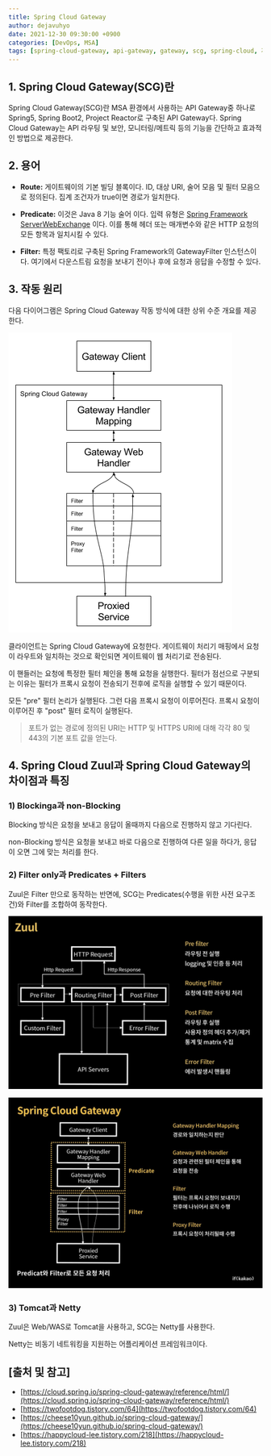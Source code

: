 ```yaml
---
title: Spring Cloud Gateway
author: dejavuhyo
date: 2021-12-30 09:30:00 +0900
categories: [DevOps, MSA]
tags: [spring-cloud-gateway, api-gateway, gateway, scg, spring-cloud, 게이트웨이, api-게이트웨이]
---
```


## 1. Spring Cloud Gateway(SCG)란
Spring Cloud Gateway(SCG)란 MSA 환경에서 사용하는 API Gateway중 하나로 Spring5, Spring Boot2, Project Reactor로 구축된 API Gateway다. Spring Cloud Gateway는 API 라우팅 및 보안, 모니터링/메트릭 등의 기능을 간단하고 효과적인 방법으로 제공한다.

## 2. 용어

* **Route:** 게이트웨이의 기본 빌딩 블록이다. ID, 대상 URI, 술어 모음 및 필터 모음으로 정의된다. 집계 조건자가 true이면 경로가 일치한다.

* **Predicate:** 이것은 Java 8 기능 술어 이다. 입력 유형은 [Spring Framework ServerWebExchange](https://docs.spring.io/spring-framework/docs/5.0.x/javadoc-api/org/springframework/web/server/ServerWebExchange.html) 이다. 이를 통해 헤더 또는 매개변수와 같은 HTTP 요청의 모든 항목과 일치시킬 수 있다.

* **Filter:** 특정 팩토리로 구축된 Spring Framework의 GatewayFilter 인스턴스이다. 여기에서 다운스트림 요청을 보내기 전이나 후에 요청과 응답을 수정할 수 있다.

## 3. 작동 원리
다음 다이어그램은 Spring Cloud Gateway 작동 방식에 대한 상위 수준 개요를 제공한다.

![spring-cloud-gateway-diagram](/assets/img/2021-12-30-spring-cloud-gateway/spring-cloud-gateway-diagram.png)

클라이언트는 Spring Cloud Gateway에 요청한다. 게이트웨이 처리기 매핑에서 요청이 라우트와 일치하는 것으로 확인되면 게이트웨이 웹 처리기로 전송된다.

이 핸들러는 요청에 특정한 필터 체인을 통해 요청을 실행한다. 필터가 점선으로 구분되는 이유는 필터가 프록시 요청이 전송되기 전후에 로직을 실행할 수 있기 때문이다.

모든 "pre" 필터 논리가 실행된다. 그런 다음 프록시 요청이 이루어진다. 프록시 요청이 이루어진 후 "post" 필터 로직이 실행된다.

> 포트가 없는 경로에 정의된 URI는 HTTP 및 HTTPS URI에 대해 각각 80 및 443의 기본 포트 값을 얻는다.

## 4. Spring Cloud Zuul과 Spring Cloud Gateway의 차이점과 특징

### 1) Blockinga과 non-Blocking
Blocking 방식은 요청을 보내고 응답이 올때까지 다음으로 진행하지 않고 기다린다.

non-Blocking 방식은 요청을 보내고 바로 다음으로 진행하여 다른 일을 하다가, 응답이 오면 그에 맞는 처리를 한다.

### 2) Filter only과 Predicates + Filters
Zuul은 Filter 만으로 동작하는 반면에, SCG는 Predicates(수행을 위한 사전 요구조건)와 Filter를 조합하여 동작한다.

![zuul](/assets/img/2021-12-30-spring-cloud-gateway/zuul.png)

![spring-cloud-gateway](/assets/img/2021-12-30-spring-cloud-gateway/spring-cloud-gateway.png)

### 3) Tomcat과 Netty
Zuul은 Web/WAS로 Tomcat을 사용하고, SCG는 Netty를 사용한다.

Netty는 비동기 네트워킹을 지원하는 어플리케이션 프레임워크이다.

## [출처 및 참고]
* [https://cloud.spring.io/spring-cloud-gateway/reference/html/](https://cloud.spring.io/spring-cloud-gateway/reference/html/)
* [https://twofootdog.tistory.com/64](https://twofootdog.tistory.com/64)
* [https://cheese10yun.github.io/spring-cloud-gateway/](https://cheese10yun.github.io/spring-cloud-gateway/)
* [https://happycloud-lee.tistory.com/218](https://happycloud-lee.tistory.com/218)
